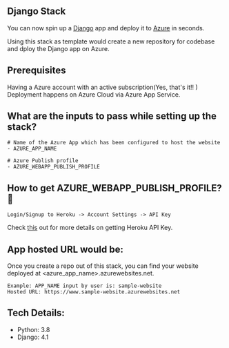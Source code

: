 ## Django Stack
You can now spin up a [Django](https://www.djangoproject.com/) app and deploy it to [Azure](https://azure.microsoft.com/en-in/) in seconds.

Using this stack as template would create a new repository for codebase and dploy the Django app on Azure.

## Prerequisites
Having a Azure account with an active subscription(Yes, that's it!! )
Deployment happens on Azure Cloud via Azure App Service.

## What are the inputs to pass while setting up the stack?
```
# Name of the Azure App which has been configured to host the website
- AZURE_APP_NAME

# Azure Publish profile
- AZURE_WEBAPP_PUBLISH_PROFILE
```

## How to get AZURE_WEBAPP_PUBLISH_PROFILE? 🔑
```
Login/Signup to Heroku -> Account Settings -> API Key
```
Check [this](https://help.heroku.com/PBGP6IDE/how-should-i-generate-an-api-key-that-allows-me-to-use-the-heroku-platform-api) out for more details on getting Heroku API Key.

## App hosted URL would be:

Once you create a repo out of this stack, you can find your website deployed at <azure_app_name>.azurewebsites.net.
```
Example: APP_NAME input by user is: sample-website
Hosted URL: https://www.sample-website.azurewebsites.net
```

## Tech Details:
- Python: 3.8
- Django: 4.1



